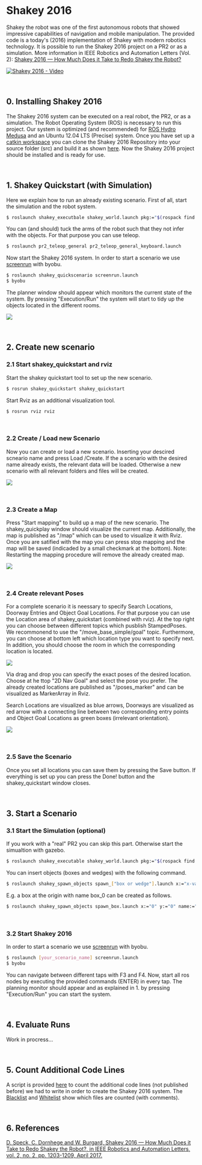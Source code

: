 # Shakey 2016
Shakey the robot was one of the first autonomous robots that showed impressive capabilities of navigation and mobile manipulation. The provided code is a today's (2016) implementation of Shakey with modern robotics technology. It is possible to run the Shakey 2016 project on a PR2 or as a simulation. More information in IEEE Robotics and Automation Letters (Vol. 2):  [Shakey 2016 — How Much Does it Take to Redo Shakey the Robot?](http://ieeexplore.ieee.org/stamp/stamp.jsp?tp=&arnumber=7847341&isnumber=7797562)

[![Shakey 2016 - Video](images/youtube.png?raw=true)](https://www.youtube.com/watch?v=wKOCdZT4GXM&feature=youtu.be)

<br>

## 0. Installing Shakey 2016 <a name="installing"></a>
The Shakey 2016 system can be executed on a real robot, the PR2, or as a simulation. The Robot Operating System (ROS) is necessary to run this project. Our system is optimized (and recommended) for [ROS Hydro Medusa](http://wiki.ros.org/hydro/Installation/Ubuntu) and an Ubuntu 12.04 LTS (Precise) system. Once you have set up a [catkin workspace](http://wiki.ros.org/ROS/Tutorials/InstallingandConfiguringROSEnvironment) you can clone the Shakey 2016 Repository into your source folder (src) and build it as shown [here](http://wiki.ros.org/ROS/Tutorials/InstallingandConfiguringROSEnvironment). Now the Shakey 2016 project should be installed and is ready for use.

<br>

## 1. Shakey Quickstart (with Simulation)
Here we explain how to run an already existing scenario. First of all, start the simulation and the robot system.
```sh
$ roslaunch shakey_executbale shakey_world.launch pkg:="$(rospack find shakey_quickscenario)" &
```
You can (and should) tuck the arms of the robot such that they not infer with the objects. For that purpose you can use teleop.

```sh
$ roslaunch pr2_teleop_general pr2_teleop_general_keyboard.launch
```

Now start the Shakey 2016 system. In order to start a scenario we use [screenrun](http://wiki.ros.org/screenrun) with byobu.
```sh
$ roslaunch shakey_quickscenario screenrun.launch
$ byobu
```
The planner window should appear which monitors the current state of the system.
By pressing "Execution/Run" the system will start to tidy up the objects located in the different rooms.

![](images/planner.png?raw=true)

<br>

## 2. Create new scenario
### 2.1 Start shakey_quickstart and rviz
Start the shakey quickstart tool to set up the new scenario.
```sh
$ rosrun shakey_quickstart shakey_quickstart
```
Start Rviz as an additional visualization tool.
```sh
$ rosrun rviz rviz
```

<br>

### 2.2 Create / Load new Scenario
Now you can create or load a new scenario. Inserting your descired scneario name and press Load /Create. If the a scenario with the desired name already exists, the relevant data will be loaded. Otherwise a new scenario with all relevant folders and files will be created.

![](images/scenario.jpg?raw=true)

<br>

### 2.3 Create a Map

Press "Start mapping" to build up a map of the new scenario. The shakey_quickplay window should visualize the current map. Additionally, the map is published as "/map" which can be used to visualize it with Rviz. Once you are satified with the map you can press stop mapping and the map will be saved (indicaded by a small checkmark at the bottom). Note: Restarting the mapping procedure will remove the already created map.

![](images/mapping.jpg?raw=true)

<br>

### 2.4 Create relevant Poses
For a complete scenario it is neessary to specify Search Locations, Doorway Entries and Object Goal Locations. For that purpose you can use the Location area of shakey_quickstart (combined with rviz). At the top right you can choose between different topics which pusblish StampedPoses. We recommonend to use the "/move_base_simple/goal" topic. Furthermore, you can choose at bottom left which location type you want to specify next. In addition, you should choose the room in which the corresponding location is located.

![](images/poses.jpg?raw=true)

Via drag and drop you can specify the exact poses of the desired location. Choose at he ttop "2D Nav Goal" and select the pose you prefer. The already created locations are published as "/poses_marker" and can be visualized as MarkerArray in Rviz.

Search Locations are visualized as blue arrows, Doorways are visualized as red arrow with a connecting line between two corresponding entry points and Object Goal Locations as green boxes (irrelevant orientation).

![](images/rviz.jpg?raw=true)

<br>

### 2.5 Save the Scenario

Once you set all locations you can save them by pressing the Save button. If everything is set up you can press the Done! button and the shakey_quickstart window closes.

<br>

## 3. Start a Scenario

### 3.1 Start the Simulation (optional)
If you work with a "real" PR2 you can skip this part. Otherwise start the simualtion with gazebo.

```sh
$ roslaunch shakey_executable shakey_world.launch pkg:="$(rospack find [your_scenario_name])"
```

You can insert objects (boxes and wedges) with the following command.
```sh
$ roslaunch shakey_spawn_objects spawn_["box or wedge"].launch x:="x-value" y:="y-value" name:="[obj_name]"
```
E.g. a box at the origin with name box_0 can be created as follows.
```sh
$ roslaunch shakey_spawn_objects spawn_box.launch x:="0" y:="0" name:="box_0"
```

<br>

### 3.2 Start Shakey 2016

In order to start a scenario we use [screenrun](http://wiki.ros.org/screenrun) with byobu.

```sh
$ roslaunch [your_scenario_name] screenrun.launch
$ byobu
```
You can navigate between different taps with F3 and F4. Now, start all ros nodes by executing the provided commands (ENTER) in every tap. The planning monitor should appear and as explained in 1. by pressing "Execution/Run" you can start the system.

<br>

## 4. Evaluate Runs
 Work in procress...

<br>

## 5. Count Additional Code Lines
A script is provided [here](count_additional_code_lines/) to count the additional code lines (not published before) we had to write in order to create the Shakey 2016 system. The [Blacklist](count_additional_code_lines/black_list_files) and [Whitelist](count_additional_code_lines/white_list_dirs) show which files are counted (with comments).

<br>

## 6. References
[D. Speck, C. Dornhege and W. Burgard, Shakey 2016 — How Much Does it Take to Redo Shakey the Robot?, in IEEE Robotics and Automation Letters, vol. 2, no. 2, pp. 1203-1209, April 2017.](http://ieeexplore.ieee.org/stamp/stamp.jsp?tp=&arnumber=7847341&isnumber=7797562)
